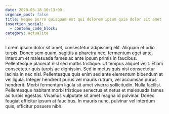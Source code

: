 ```yaml
---
date: 2020-03-18 10:13:00
urgence_post: false
title: Neque porro quisquam est qui dolorem ipsum quia dolor sit amet
insertion_social:
  - contenu_code_block:
category: actualite
---
```


Lorem ipsum dolor sit amet, consectetur adipiscing elit. Aliquam et odio turpis. Donec sem quam, sagittis a pharetra nec, fermentum eget ante. Interdum et malesuada fames ac ante ipsum primis in faucibus. Pellentesque placerat nisl sed mattis tristique. Ut tempus aliquet velit. Etiam consectetur quis turpis ac dignissim. Sed in metus quis nisi consectetur lacinia in nec nisl. Pellentesque quis enim sed ante elementum bibendum at vel ligula. Integer hendrerit purus vel mauris rutrum, vel accumsan purus hendrerit. Morbi fermentum ligula sit amet viverra sollicitudin. Nulla facilisi. Pellentesque habitant morbi tristique senectus et netus et malesuada fames ac turpis egestas. Vivamus vulputate sit amet magna id pulvinar. Donec feugiat efficitur ipsum at faucibus. In mauris nunc, pulvinar vel interdum quis, efficitur posuere nibh.
